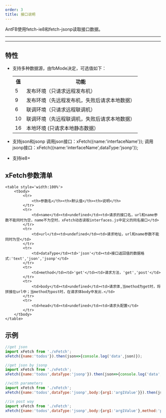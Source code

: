```yaml
---
order: 3
title: 接口说明
---
```


AntFB使用fetch-ie8和fetch-jsonp读取接口数据。

---

<style>
.pic-plus > * {
  display: inline-block!important;
  vertical-align: middle;
}
.pic-plus span {
  font-size: 30px;
  color: #aaa;
  margin: 0 20px;
}
</style>

---

## 特性

- 支持多种数据源，由fbMode决定，可选值如下：
	<table style='width:100%'>
		<tbody>
			<tr>
				<th>值</th><th>功能</th>
			</tr>	
			<tr>
				<td>5</td><td>发布环境（只请求远程发布机）</td>
			</tr>
			<tr>	
				<td>9</td><td>发布环境（先远程发布机，失败后请求本地数据）</td>
			</tr>
			<tr>
				<td>6</td><td>联调环境（只请求远程联调机）</td>
			</tr>
			<tr>
				<td>10</td><td>联调环境（先远程联调机，失败后请求本地数据）</td>
			</tr>
			<tr>
				<td>16</td><td>本地环境 (只请求本地静态数据）</td>
			</tr>	
		</tbody>
	</table>
	
- 支持json和jsonp
	调用json接口：xFetch({name:'interfaceName'});
	调用jsonp接口：xFetch({name:'interfaceName',dataType:'jsonp'});

- 支持ie8+
  

## xFetch参数清单
	<table style='width:100%'>
		<tbody>
			<tr>
				<th>参数名</th><th>默认值</th><th>说明</th>
			</tr>	
			<tr>
				<td>name</td><td>undefined</td><td>请求的接口名，url和name参数不能同时为空，name不为空时，xFetch动态读取interfaces.js中定义的同名接口</td>
			</tr>
			<tr>	
				<td>url</td><td>undefined</td><td>请求地址，url和name参数不能同时为空</td>
			</tr>
			<tr>
				<td>dataType</td><td>'json'</td><td>接口返回值的数据格式:'text','json','jsonp'</td>
			</tr>
			<tr>
				<td>method</td><td>'get'</td><td>请求方法，'get','post'</td>
			</tr>
			<tr>
				<td>body</td><td>undefined</td><td>请求体,当method为get时，将拼接在url中；当method为post时，在请求体body中发出.</td>
			</tr>
			<tr>
				<td>head</td><td>undefined</td><td>请求头配置</td>
			</tr>	
		</tbody>
	</table>


## 示例

```jsx
//get json
import xFetch from './xFetch';
xFetch({name:'todos'}).then(json=>{console.log('data',json)});
```

```jsx
//get json by jsonp
import xFetch from './xFetch';
xFetch({name:'todos',dataType:'jsonp'}).then(json=>{console.log('data',json)});
```

```jsx
//with parameters
import xFetch from './xFetch';
xFetch({name:'todos',dataType:'jsonp',body:{arg1:'arg1Value'}}).then(json=>{console.log('data',json)});
```
```jsx
//in post way
import xFetch from './xFetch';
xFetch({name:'todos',dataType:'jsonp',body:{arg1:'arg1Value'},method:'post'}).then(json=>{console.log('data',json)});
```